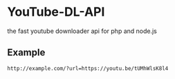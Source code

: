 # YouTube-DL-API
the fast youtube downloader api for php and node.js
## Example
```
http://example.com/?url=https://youtu.be/tUMhWlsK8l4
```
